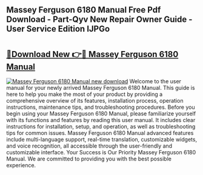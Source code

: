 ## Massey Ferguson 6180 Manual Free Pdf Download - Part-Qyv New Repair Owner Guide - User Service Edition IJPGo

# <h2><a href="http://bc89962.oget.top/?id=Massey+Ferguson+6180+Manual">🔗Download New 👉🔴 Massey Ferguson 6180 Manual</a></h2>

[![Massey Ferguson 6180 Manual new download](https://i.imgur.com/5g1atiW.png)](http://bc89962.oget.top/?id=Massey+Ferguson+6180+Manual)
Welcome to the user manual for your newly arrived Massey Ferguson 6180 Manual. This guide is here to help you make the most of your product by providing a comprehensive overview of its features, installation process, operation instructions, maintenance tips, and troubleshooting procedures. Before you begin using your Massey Ferguson 6180 Manual, please familiarize yourself with its functions and features by reading this user manual. It includes clear instructions for installation, setup, and operation, as well as troubleshooting tips for common issues. Massey Ferguson 6180 Manual advanced features include multi-language support, real-time translation, customizable widgets, and voice recognition, all accessible through the user-friendly and customizable interface. Your Success is Our Priority Massey Ferguson 6180 Manual. We are committed to providing you with the best possible experience.
